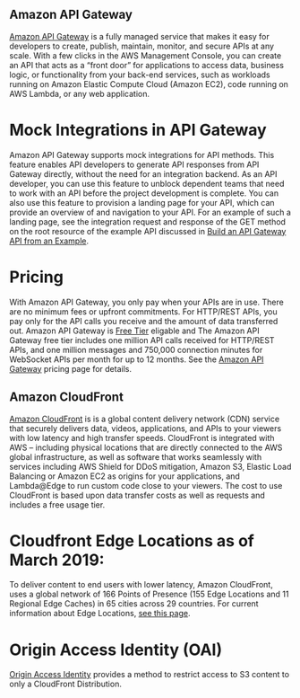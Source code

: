 
## Amazon API Gateway

[Amazon API Gateway](https://aws.amazon.com/api-gateway/) is a fully managed service that makes it easy for developers to create, publish, maintain, monitor, and secure APIs at any scale. With a few clicks in the AWS Management Console, you can create an API that acts as a “front door” for applications to access data, business logic, or functionality from your back-end services, such as workloads running on Amazon Elastic Compute Cloud (Amazon EC2), code running on AWS Lambda, or any web application.


# Mock Integrations in API Gateway

Amazon API Gateway supports mock integrations for API methods. This feature enables API developers to generate API responses from API Gateway directly, without the need for an integration backend. As an API developer, you can use this feature to unblock dependent teams that need to work with an API before the project development is complete. You can also use this feature to provision a landing page for your API, which can provide an overview of and navigation to your API. For an example of such a landing page, see the integration request and response of the GET method on the root resource of the example API discussed in [Build an API Gateway API from an Example](https://docs.aws.amazon.com/apigateway/latest/developerguide/api-gateway-create-api-from-example.html).


# Pricing

With Amazon API Gateway, you only pay when your APIs are in use. There are no minimum fees or upfront commitments. For HTTP/REST APIs, you pay only for the API calls you receive and the amount of data transferred out. Amazon API Gateway is [Free Tier](https://aws.amazon.com/free/) eligable and The Amazon API Gateway free tier includes one million API calls received for HTTP/REST APIs, and one million messages and 750,000 connection minutes for WebSocket APIs per month for up to 12 months. See the [Amazon API Gateway](https://aws.amazon.com/api-gateway/pricing/) pricing page for details. 


## Amazon CloudFront

[Amazon CloudFront](https://aws.amazon.com/cloudfront/) is is a global content delivery network (CDN) service that securely delivers data, videos, applications, and APIs to your viewers with low latency and high transfer speeds. CloudFront is integrated with AWS – including physical locations that are directly connected to the AWS global infrastructure, as well as software that works seamlessly with services including AWS Shield for DDoS mitigation, Amazon S3, Elastic Load Balancing or Amazon EC2 as origins for your applications, and Lambda@Edge to run custom code close to your viewers. The cost to use CloudFront is based upon data transfer costs as well as requests and includes a free usage tier.


# Cloudfront Edge Locations as of March 2019:

To deliver content to end users with lower latency, Amazon CloudFront, uses a global network of 166 Points of Presence (155 Edge Locations and 11 Regional Edge Caches) in 65 cities across 29 countries. For current information about Edge Locations, [see this page](https://aws.amazon.com/cloudfront/features/).


# Origin Access Identity (OAI)

[Origin Access Identity](https://docs.aws.amazon.com/AmazonCloudFront/latest/DeveloperGuide/private-content-restricting-access-to-s3.html) provides a method to restrict access to S3 content to only a CloudFront Distribution.